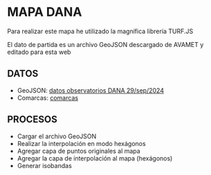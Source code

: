 # MAPA DANA
Para realizar este mapa he utilizado la magnífica librería TURF.JS

El dato de partida es un archivo GeoJSON descargado de AVAMET y editado para esta web

## DATOS

- GeoJSON: [datos observatorios DANA 29/sep/2024](https://github.com/josemamira/curso_maplibre/blob/main/src/data/dana_2024_10_29.geojson)
- Comarcas: [comarcas](https://github.com/josemamira/curso_maplibre/blob/main/src/data/comarcas_cv.geojson)

## PROCESOS

- Cargar el archivo GeoJSON
- Realizar la interpolación en modo hexágonos
- Agregar capa de puntos originales al mapa
- Agregar la capa de interpolación al mapa (hexágonos)
- Generar isobandas
